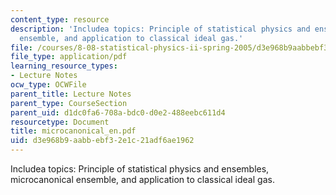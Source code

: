 ```yaml
---
content_type: resource
description: 'Includea topics: Principle of statistical physics and ensembles, microcanonical
  ensemble, and application to classical ideal gas.'
file: /courses/8-08-statistical-physics-ii-spring-2005/d3e968b9aabbebf32e1c21adf6ae1962_microcanonical_en.pdf
file_type: application/pdf
learning_resource_types:
- Lecture Notes
ocw_type: OCWFile
parent_title: Lecture Notes
parent_type: CourseSection
parent_uid: d1dc0fa6-708a-bdc0-d0e2-488eebc611d4
resourcetype: Document
title: microcanonical_en.pdf
uid: d3e968b9-aabb-ebf3-2e1c-21adf6ae1962
---
```

Includea topics: Principle of statistical physics and ensembles, microcanonical ensemble, and application to classical ideal gas.

